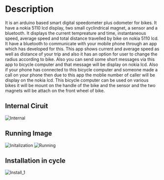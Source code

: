 # Description
It is an arduino based smart digital speedometer plus odometer for bikes. It have a nokia
5110 lcd display, two small cyclindrical magnet, a sensor and a bluetooth. It displays the
current tempreature and time, instantaneous speed, average speed and total distance
travelled by bike on nokia 5110 lcd. It have a bluetooth to communicate with your mobile
phone through an app which has developed for this. This app shows current and average
speed as well as distance of your trip and also it has an option for user to change the radius
according to bike. Also you can send some short messages via this app to bicycle computer
and that message will be display on nokia lcd. Also if your phone has connected to this
bicycle computer and someone made a call on your phone then due to this app the moblie
number of caller will be display on the nokia lcd. This bicycle computer can be used on
various bikes it will be mount on the handle of the bike and the sensor and the two magnets
will be attach on the front wheel of bike. 
## Internal Ciruit
![Internal](https://user-images.githubusercontent.com/13674791/129457012-3feea864-eef0-4ae9-8a0d-58221df6cd29.jpeg)
## Running Image
![Initalization](https://user-images.githubusercontent.com/13674791/129457154-66ed2b4a-5d63-4289-9853-822e09c77545.jpeg)
![Running](https://user-images.githubusercontent.com/13674791/129457007-3f3acb8a-eeb7-4a61-8c7e-696c76c677ea.jpeg)
## Installation in cycle
![Install_1](https://user-images.githubusercontent.com/13674791/129457028-56f3015a-5761-46a3-91a5-a53be0964c97.jpeg)
